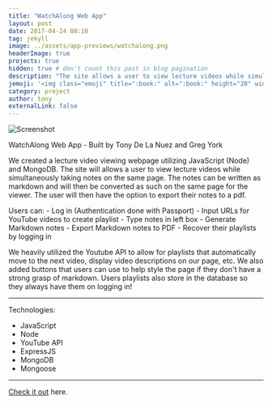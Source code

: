 ```yaml
---
title: "WatchAlong Web App"
layout: post
date: 2017-04-24 08:10
tag: jekyll
image: ../assets/app-previews/watchalong.png
headerImage: true
projects: true
hidden: true # don't count this post in blog pagination
description: "The site allows a user to view lecture videos while simultaneously taking notes on the same page. Built in JavaScript"
jemoji: '<img class="emoji" title=":book:" alt=":book:" height="20" width="20" align="absmiddle">'
category: project
author: tony
externalLink: false
---
```


![Screenshot](https://raw.githubusercontent.com/tonydelanuez/WatchAlong-Web-App/master/screenshot.png)

WatchAlong Web App - Built by Tony De La Nuez and Greg York

We created a lecture video viewing webpage utilizing JavaScript (Node) and MongoDB. The site will allows a user to view lecture videos while simultaneously taking notes on the same page. The notes can be written as markdown and will then be converted as such on the same page for the viewer. The user will then have the option to export their notes to a pdf.

Users can: 
	- Log in (Authentication done with Passport)
	- Input URLs for YouTube videos to create playlist
	- Type notes in left box
	- Generate Markdown notes
	- Export Markdown notes to PDF
	- Recover their playlists by logging in 


We heavily utilized the Youtube API to allow for playlists that automatically move to the next video, display video descriptions on our page, etc.
We also added buttons that users can use to help style the page if they don't have a strong grasp of markdown.
Users playlists also store in the database so they always have them on logging in!

---

Technologies:

- JavaScript
- Node
- YouTube API
- ExpressJS
- MongoDB
- Mongoose

---

[Check it out](https://github.com/tonydelanuez/WatchAlong-Web-App) here.
